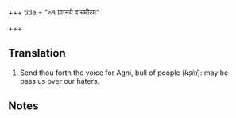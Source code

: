 +++
title = "०१ प्राग्नये वाचमीरय"

+++
## Translation
1. Send thou forth the voice for Agni, bull of people (*kṣití*): may he  
pass us over our haters.

## Notes

